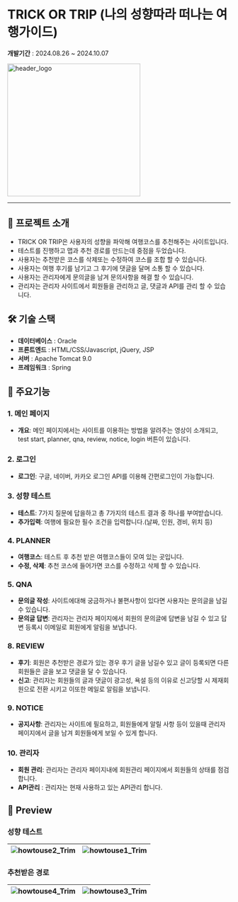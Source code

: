 # TRICK OR TRIP (나의 성향따라 떠나는 여행가이드)

**개발기간** : 2024.08.26 ~ 2024.10.07

<img src="https://github.com/user-attachments/assets/1bdba29b-e267-4ef9-a8eb-ac0b262e532a" alt="header_logo" width="300"/>

--- 

## 📖 프로젝트 소개

- TRICK OR TRIP은 사용자의 성향을 파악해 여행코스를 추천해주는 사이트입니다.
- 테스트를 진행하고 맵과 추천 경로를 만드는데 중점을 두었습니다.
- 사용자는 추천받은 코스를 삭제또는 수정하여 코스를 조합 할 수 있습니다.
- 사용자는 여행 후기를 남기고 그 후기에 댓글을 달며 소통 할 수 있습니다.
- 사용자는 관리자에게 문의글을 남겨 문의사항을 해결 할 수 있습니다.
- 관리자는 관리자 사이트에서 회원들을 관리하고 글, 댓글과 API를 관리 할 수 있습니다.

## 🛠️ 기술 스택

- **데이터베이스** : Oracle
- **프론트엔드** :  HTML/CSS/Javascript, jQuery, JSP
- **서버** : Apache Tomcat 9.0
- **프레임워크** : Spring

## 🚀 주요기능

### 1. 메인 페이지
- **개요**: 메인 페이지에서는 사이트를 이용하는 방법을 알려주는 영상이 소개되고, test start, planner, qna, review, notice, login 버튼이 있습니다.

### 2. 로그인
- **로그인**: 구글, 네이버, 카카오 로그인 API를 이용해 간편로그인이 가능합니다.

### 3. 성향 테스트
- **테스트**: 7가지 질문에 답을하고 총 7가지의 테스트 결과 중 하나를 부여받습니다.
- **추가입력**: 여행에 필요한 필수 조건을 입력합니다.(날짜, 인원, 경비, 위치 등)

### 4. PLANNER
- **여행코스**: 테스트 후 추천 받은 여행코스들이 모여 있는 곳입니다.
- **수정, 삭제**: 추천 코스에 들어가면 코스를 수정하고 삭제 할 수 있습니다.

### 5. QNA
- **문의글 작성**: 사이트에대해 궁금하거나 불편사항이 있다면 사용자는 문의글을 남길 수 있습니다.
- **문의글 답변**: 관리자는 관리자 페이지에서 회원의 문의글에 답변을 남길 수 있고 답변 등록시 이메일로 회원에게 알림을 보냅니다.

### 8. REVIEW
- **후기**: 회원은 추천받은 경로가 있는 경우 후기 글을 남길수 있고 글이 등록되면 다른 회원들은 글을 보고 댓글을 달 수 있습니다.
- **신고**: 관리자는 회원들의 글과 댓글이 광고성, 욕설 등의 이유로 신고당할 시 제재회원으로 전환 시키고 이또한 메일로 알림을 보냅니다.
 
### 9. NOTICE
- **공지사항**: 관리자는 사이트에 필요하고, 회원들에게 알릴 사항 등이 있을때 관리자 페이지에서 글을 남겨 회원들에게 보일 수 있게 합니다. 

### 10. 관리자
- **회원 관리**: 관리자는 관리자 페이지내에 회원관리 페이지에서 회원들의 상태를 점검합니다.
- **API관리** : 관리자는 현재 사용하고 있는 API관리 합니다. 


## 🎥 Preview
### 성향 테스트
| ![howtouse2_Trim](https://github.com/user-attachments/assets/7ccd98a9-17ae-4fb8-bbb5-3eb2a408a4bd) | ![howtouse1_Trim](https://github.com/user-attachments/assets/2856374e-dbd9-4a16-8673-9469eab04df6) |
|----------------------------|----------------------------|

### 추천받은 경로 
| ![howtouse4_Trim](https://github.com/user-attachments/assets/f1332362-32fb-41c4-ae91-5752df305858) | ![howtouse3_Trim](https://github.com/user-attachments/assets/ef6a69d5-13f8-48bd-8ecb-5545d1ed8e16) |
|----------------------------|----------------------------|



